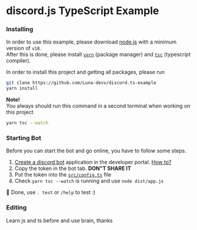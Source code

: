 # discord.js TypeScript Example

### Installing
In order to use this example, please download [node.js](https://nodejs.org) with a minimum version of `v18`. <br>
After this is done, please install [`yarn`](https://yarnpkg.com/) (package manager) and [`tsc`](https://www.typescriptlang.org/docs/handbook/compiler-options.html) (typescript compiler).


In order to install this project and getting all packages, please run 
```bash
git clone https://github.com/Luna-devv/discord.ts-example
yarn install
```

**Note!** <br>
You always should run this command in a second terminal when working on this project
```bash
yarn tsc --watch
```

### Starting Bot
Before you can start the bot and go online, you have to follow some steps.

1. [Create a discord bot](https://discord.com/developers/applications) application in the developer portal. [How to?](https://discord.com/developers/docs/getting-started#creating-an-app)
2. Copy the token in the bot tab. **DON"T SHARE IT**
3. Put the token into the [`src/config.ts`](src/config.ts) file
4. Check `yarn tsc --watch` is running and use `node dist/app.js`

🎉 Done, use `. test` or `/help` to test :)

### Editing
Learn js and ts before and use brain, thanks
